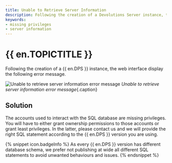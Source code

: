 ```yaml
---
title: Unable to Retrieve Server Information
description: Following the creation of a Devolutions Server instance, the web interface display the following error message`:` Unable to retrieve server information.
keywords:
- missing privileges
- server information
---
```

# {{ en.TOPICTITLE }} 
Following the creation of a {{ en.DPS }} instance, the web interface display the following error message.  

![Unable to retrieve server information error message](/img/en/kb/KB8003.png) 
*Unable to retrieve server information error message*{.caption}

## Solution 
The accounts used to interact with the SQL database are missing privileges. You will have to either grant ownership permissions to those accounts or grant least privileges. In the latter, please contact us and we will provide the right SQL statement according to the {{ en.DPS }} version you are using.  

{% snippet icon.badgeInfo %} 
As every {{ en.DPS }} version has different database schema, we prefer not publishing at wide all different SQL statements to avoid unwanted behaviours and issues. 
{% endsnippet %}
 

